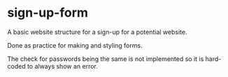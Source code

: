 # sign-up-form

A basic website structure for a sign-up for a potential website. 

Done as practice for making and styling forms.

The check for passwords being the same is not implemented so it is hard-coded to always show an error.